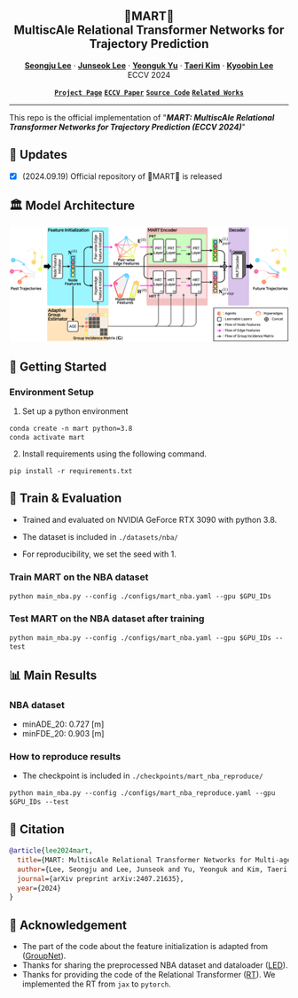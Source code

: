 <h2 align="center"> 🛒MART🛒 <br /> MultiscAle Relational Transformer Networks for Trajectory Prediction </h2>
<p align="center">
  <a href="https://scholar.google.com/citations?user=Q0LR04AAAAAJ&hl=ko&oi=ao"><strong>Seongju Lee</strong></a>
  ·  
  <a href="https://scholar.google.com/citations?user=0D3_0cAAAAAJ&hl=ko&oi=ao"><strong>Junseok Lee</strong></a>
  ·
  <a href="https://scholar.google.com/citations?user=Ctm3p8wAAAAJ&hl=ko&oi=ao"><strong>Yeonguk Yu</strong></a>
  ·
  <a href="https://scholar.google.com/citations?user=ujWyzcoAAAAJ&hl=ko&oi=ao"><strong>Taeri Kim</strong></a>
  ·
  <a href="https://scholar.google.com/citations?user=QVihy5MAAAAJ&hl=ko"><strong>Kyoobin Lee</strong></a>
  <br>
  ECCV 2024
</p>

<p align="center">
  <a href=""><strong><code>Project Page</code></strong></a>
  <a href="https://arxiv.org/abs/2407.21635"><strong><code>ECCV Paper</code></strong></a>
  <a href="https://github.com/gist-ailab/MART"><strong><code>Source Code</code></strong></a>
  <a href="#-citation"><strong><code>Related Works</code></strong></a>
</p>

---
This repo is the official implementation of "***MART: MultiscAle Relational Transformer Networks for Trajectory Prediction (ECCV 2024)***"

## 📢 Updates
- [X] (2024.09.19) Official repository of 🛒MART🛒 is released


## 🏛️ Model Architecture
![model](./figures/main_model.png)

## 🚀 Getting Started

### Environment Setup


1. Set up a python environment
```
conda create -n mart python=3.8
conda activate mart
```

2. Install requirements using the following command.
```
pip install -r requirements.txt
```

## 🚂 Train & Evaluation

* Trained and evaluated on NVIDIA GeForce RTX 3090 with python 3.8.

* The dataset is included in ```./datasets/nba/```

* For reproducibility, we set the seed with 1.

### Train MART on the NBA dataset

```
python main_nba.py --config ./configs/mart_nba.yaml --gpu $GPU_IDs
```

### Test MART on the NBA dataset after training
```
python main_nba.py --config ./configs/mart_nba.yaml --gpu $GPU_IDs --test
```

## 📊 Main Results
### NBA dataset
* minADE_20: 0.727 [m]
* minFDE_20: 0.903 [m]

### How to reproduce results

* The checkpoint is included in ```./checkpoints/mart_nba_reproduce/```

```
python main_nba.py --config ./configs/mart_nba_reproduce.yaml --gpu $GPU_IDs --test
```

## 📝 Citation
```bibtex
@article{lee2024mart,
  title={MART: MultiscAle Relational Transformer Networks for Multi-agent Trajectory Prediction},
  author={Lee, Seongju and Lee, Junseok and Yu, Yeonguk and Kim, Taeri and Lee, Kyoobin},
  journal={arXiv preprint arXiv:2407.21635},
  year={2024}
}
```

## 🤗 Acknowledgement
* The part of the code about the feature initialization is adapted from ([GroupNet](https://github.com/MediaBrain-SJTU/GroupNet)).
* Thanks for sharing the preprocessed NBA dataset and dataloader ([LED](https://github.com/MediaBrain-SJTU/LED)).
* Thanks for providing the code of the Relational Transformer ([RT](https://github.com/CameronDiao/relational-transformer)). We implemented the RT from ```jax``` to ```pytorch```.

